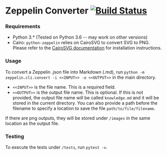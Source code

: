 # Zeppelin Converter [![Build Status](https://travis-ci.org/mozilla/python-zeppelin.svg?branch=master)](https://travis-ci.org/mozilla/python-zeppelin)

### Requirements

- Python 3.\* (Tested on Python 3.6 -- may work on other versions)
- Cairo: `python-zeppelin` relies on CairoSVG to convert SVG to PNG. Please refer to the [CairoSVG documentation](http://cairosvg.org/documentation/#installation) for installation instructions.

### Usage

To convert a Zeppelin .json file into Markdown (.md), run `python -m zeppelin.cli.convert -i <<INPUT>> -o <<OUTPUT>>` in the main directory.

- `<<INPUT>>` is the file name. This is a required field.
- `<<OUTPUT>>` is the output file name. This is optional. If this is not provided, the output file name will be called `knowledge.md` and it will be stored in the current directory. You can also provide a path before the filename to specify a location to save the file `path/to/file/filename`.

If there are png outputs, they will be stored under `/images` in the same location as the output file. 

### Testing

To execute the tests under `/tests`, run `pytest -v`. 
